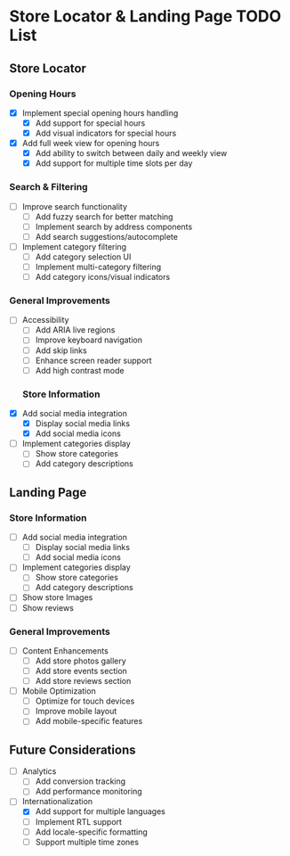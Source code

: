 # Store Locator & Landing Page TODO List

## Store Locator

### Opening Hours
- [x] Implement special opening hours handling
  - [x] Add support for special hours
  - [x] Add visual indicators for special hours
- [x] Add full week view for opening hours
  - [x] Add ability to switch between daily and weekly view
  - [x] Add support for multiple time slots per day

### Search & Filtering
- [ ] Improve search functionality
  - [ ] Add fuzzy search for better matching
  - [ ] Implement search by address components
  - [ ] Add search suggestions/autocomplete
- [ ] Implement category filtering
  - [ ] Add category selection UI
  - [ ] Implement multi-category filtering
  - [ ] Add category icons/visual indicators

### General Improvements
- [ ] Accessibility
  - [ ] Add ARIA live regions
  - [ ] Improve keyboard navigation
  - [ ] Add skip links
  - [ ] Enhance screen reader support
  - [ ] Add high contrast mode

  ### Store Information
- [x] Add social media integration
  - [x] Display social media links
  - [x] Add social media icons
- [ ] Implement categories display
  - [ ] Show store categories
  - [ ] Add category descriptions

## Landing Page

### Store Information
- [ ] Add social media integration
  - [ ] Display social media links
  - [ ] Add social media icons
- [ ] Implement categories display
  - [ ] Show store categories
  - [ ] Add category descriptions
- [ ] Show store Images
- [ ] Show reviews

### General Improvements
- [ ] Content Enhancements
  - [ ] Add store photos gallery
  - [ ] Add store events section
  - [ ] Add store reviews section
- [ ] Mobile Optimization
  - [ ] Optimize for touch devices
  - [ ] Improve mobile layout
  - [ ] Add mobile-specific features

## Future Considerations
- [ ] Analytics
  - [ ] Add conversion tracking
  - [ ] Add performance monitoring
- [ ] Internationalization
  - [x] Add support for multiple languages
  - [ ] Implement RTL support
  - [ ] Add locale-specific formatting
  - [ ] Support multiple time zones 